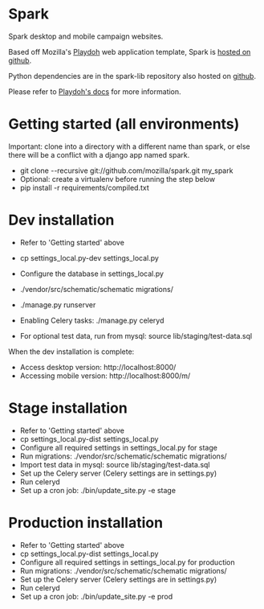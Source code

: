 Spark
=====

Spark desktop and mobile campaign websites.


Based off Mozilla's [Playdoh][github-playdoh] web application template,
Spark is [hosted on github][github-spark]. 

Python dependencies are in the spark-lib repository also hosted on [github][github-sparklib].

Please refer to [Playdoh's docs][github-playdoh] for more information.

[github-playdoh]: http://github.com/mozilla/playdoh
[github-spark]: http://github.com/mozilla/spark
[github-sparklib]: http://github.com/mozilla/spark-lib


Getting started (all environments)
==================================

Important: clone into a directory with a different name than spark,
or else there will be a conflict with a django app named spark.

* git clone --recursive git://github.com/mozilla/spark.git my_spark
* Optional: create a virtualenv before running the step below
* pip install -r requirements/compiled.txt


Dev installation
================

* Refer to 'Getting started' above
* cp settings_local.py-dev settings_local.py
* Configure the database in settings_local.py
* ./vendor/src/schematic/schematic migrations/ 
* ./manage.py runserver

* Enabling Celery tasks: ./manage.py celeryd
* For optional test data, run from mysql: source lib/staging/test-data.sql

When the dev installation is complete:
* Access desktop version: http://localhost:8000/
* Accessing mobile version: http://localhost:8000/m/


Stage installation
==================

* Refer to 'Getting started' above
* cp settings_local.py-dist settings_local.py
* Configure all required settings in settings_local.py for stage
* Run migrations: ./vendor/src/schematic/schematic migrations/ 
* Import test data in mysql: source lib/staging/test-data.sql
* Set up the Celery server (Celery settings are in settings.py)
* Run celeryd
* Set up a cron job: ./bin/update_site.py -e stage


Production installation
=======================

* Refer to 'Getting started' above
* cp settings_local.py-dist settings_local.py
* Configure all required settings in settings_local.py for production
* Run migrations: ./vendor/src/schematic/schematic migrations/ 
* Set up the Celery server (Celery settings are in settings.py)
* Run celeryd
* Set up a cron job: ./bin/update_site.py -e prod

